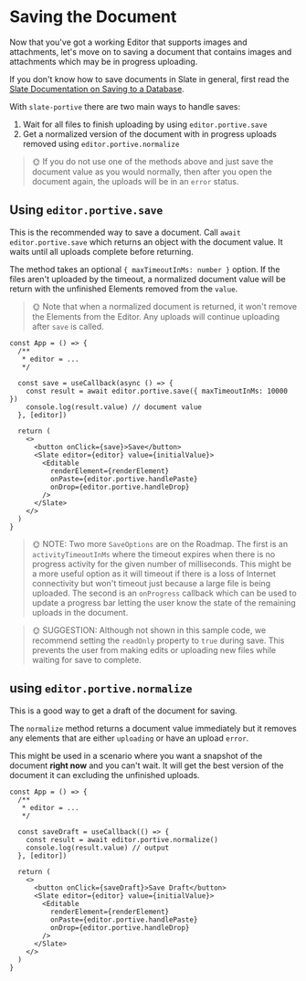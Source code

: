 # Saving the Document

Now that you've got a working Editor that supports images and attachments, let's move on to saving a document that contains images and attachments which may be in progress uploading.

If you don't know how to save documents in Slate in general, first read the [Slate Documentation on Saving to a Database](https://docs.slatejs.org/walkthroughs/06-saving-to-a-database).

With `slate-portive` there are two main ways to handle saves:

1. Wait for all files to finish uploading by using `editor.portive.save`
2. Get a normalized version of the document with in progress uploads removed using `editor.portive.normalize`

> 🌞 If you do not use one of the methods above and just save the document value as you would normally, then after you open the document again, the uploads will be in an `error` status.

## Using `editor.portive.save`

This is the recommended way to save a document. Call `await editor.portive.save` which returns an object with the document value. It waits until all uploads complete before returning.

The method takes an optional `{ maxTimeoutInMs: number }` option. If the files aren't uploaded by the timeout, a normalized document value will be return with the unfinished Elements removed from the `value`.

> 🌞 Note that when a normalized document is returned, it won't remove the Elements from the Editor. Any uploads will continue uploading after `save` is called.

```tsx
const App = () => {
  /**
   * editor = ...
   */

  const save = useCallback(async () => {
    const result = await editor.portive.save({ maxTimeoutInMs: 10000 })
    console.log(result.value) // document value
  }, [editor])

  return (
    <>
      <button onClick={save}>Save</button>
      <Slate editor={editor} value={initialValue}>
        <Editable
          renderElement={renderElement}
          onPaste={editor.portive.handlePaste}
          onDrop={editor.portive.handleDrop}
        />
      </Slate>
    </>
  )
}
```

> 🌞 NOTE: Two more `SaveOptions` are on the Roadmap. The first is an `activityTimeoutInMs` where the timeout expires when there is no progress activity for the given number of milliseconds. This might be a more useful option as it will timeout if there is a loss of Internet connectivity but won't timeout just because a large file is being uploaded. The second is an `onProgress` callback which can be used to update a progress bar letting the user know the state of the remaining uploads in the document.

> 🌞 SUGGESTION: Although not shown in this sample code, we recommend setting the `readOnly` property to `true` during save. This prevents the user from making edits or uploading new files while waiting for save to complete.

## using `editor.portive.normalize`

This is a good way to get a draft of the document for saving.

The `normalize` method returns a document value immediately but it removes any elements that are either `uploading` or have an upload `error`.

This might be used in a scenario where you want a snapshot of the document **right now** and you can't wait. It will get the best version of the document it can excluding the unfinished uploads.

```tsx
const App = () => {
  /**
   * editor = ...
   */

  const saveDraft = useCallback(() => {
    const result = await editor.portive.normalize()
    console.log(result.value) // output
  }, [editor])

  return (
    <>
      <button onClick={saveDraft}>Save Draft</button>
      <Slate editor={editor} value={initialValue}>
        <Editable
          renderElement={renderElement}
          onPaste={editor.portive.handlePaste}
          onDrop={editor.portive.handleDrop}
        />
      </Slate>
    </>
  )
}
```
